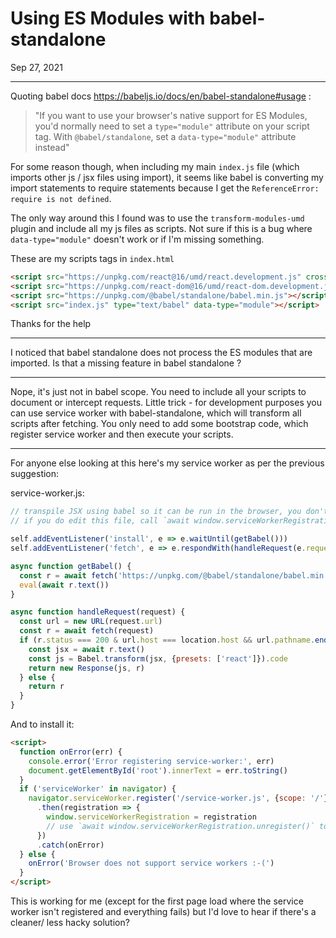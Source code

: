 # Using ES Modules with babel-standalone

<!-- github issue source: https://github.com/babel/babel/discussions/12059 -->

Sep 27, 2021

---

Quoting babel docs https://babeljs.io/docs/en/babel-standalone#usage :

> "If you want to use your browser's native support for ES Modules, you'd normally need to set a `type="module"` attribute on your script tag. With `@babel/standalone`, set a `data-type="module"` attribute instead"

For some reason though, when including my main `index.js` file (which imports other js / jsx files using import), it seems like babel is converting my import statements to require statements because I get the `ReferenceError: require is not defined`.

The only way around this I found was to use the `transform-modules-umd` plugin and include all my js files as scripts. Not sure if this is a bug where `data-type="module"` doesn't work or if I'm missing something.

These are my scripts tags in `index.html`

```html
<script src="https://unpkg.com/react@16/umd/react.development.js" crossorigin></script>
<script src="https://unpkg.com/react-dom@16/umd/react-dom.development.js" crossorigin></script>
<script src="https://unpkg.com/@babel/standalone/babel.min.js"></script>
<script src="index.js" type="text/babel" data-type="module"></script>
```

Thanks for the help

---

I noticed that babel standalone does not process the ES modules that are imported. Is that a missing feature in babel standalone ?

---

Nope, it's just not in babel scope. You need to include all your scripts to document or intercept requests. Little trick - for development purposes you can use service worker with babel-standalone, which will transform all scripts after fetching. You only need to add some bootstrap code, which register service worker and then execute your scripts.

---

For anyone else looking at this here's my service worker as per the previous suggestion:

service-worker.js:

```js
// transpile JSX using babel so it can be run in the browser, you don't need to edit this
// if you do edit this file, call `await window.serviceWorkerRegistration.unregister()` in the browser to update it

self.addEventListener('install', e => e.waitUntil(getBabel()))
self.addEventListener('fetch', e => e.respondWith(handleRequest(e.request)))

async function getBabel() {
  const r = await fetch('https://unpkg.com/@babel/standalone/babel.min.js')
  eval(await r.text())
}

async function handleRequest(request) {
  const url = new URL(request.url)
  const r = await fetch(request)
  if (r.status === 200 & url.host === location.host && url.pathname.endsWith('.js')) {
    const jsx = await r.text()
    const js = Babel.transform(jsx, {presets: ['react']}).code
    return new Response(js, r)
  } else {
    return r
  }
}

```

And to install it:

```html
<script>
  function onError(err) {
    console.error('Error registering service-worker:', err)
    document.getElementById('root').innerText = err.toString()
  }
  if ('serviceWorker' in navigator) {
    navigator.serviceWorker.register('/service-worker.js', {scope: '/'})
      .then(registration => {
        window.serviceWorkerRegistration = registration
        // use `await window.serviceWorkerRegistration.unregister()` to unregister the service worker
      })
      .catch(onError)
  } else {
    onError('Browser does not support service workers :-(')
  }
</script>
```

This is working for me (except for the first page load where the service worker isn't registered and everything fails) but I'd love to hear if there's a cleaner/ less hacky solution?
